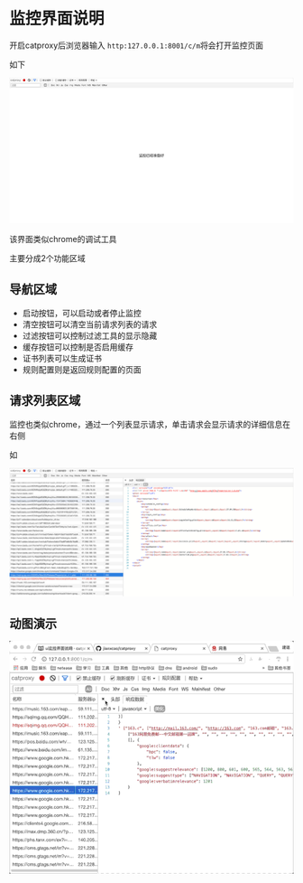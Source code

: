 # 监控界面说明

开启catproxy后浏览器输入 `http:127.0.0.1:8001/c/m`将会打开监控页面

如下

![监控](./img/m.jpg)

该界面类似chrome的调试工具

主要分成2个功能区域

## 导航区域

- 启动按钮，可以启动或者停止监控
- 清空按钮可以清空当前请求列表的请求
- 过滤按钮可以控制过滤工具的显示隐藏
- 缓存按钮可以控制是否启用缓存
- 证书列表可以生成证书
- 规则配置则是返回规则配置的页面

## 请求列表区域

监控也类似chrome，通过一个列表显示请求，单击请求会显示请求的详细信息在右侧

如 

![监控](./img/m_1.jpg)

## 动图演示

![监控](./img/d.gif)
